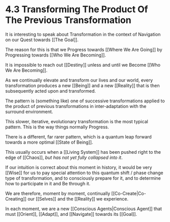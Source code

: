 # 4.3 Transforming The Product Of The Previous Transformation
It is interesting to speak about Transformation in the context of Navigation on our Quest towards [[The Goal]].  

The reason for this is that we Progress towards [[Where We Are Going]] by Progressing towards [[Who We Are Becoming]].  

It is impossible to reach out [[Destiny]] unless and until we Become [[Who We Are Becoming]]. 

As we continually elevate and transform our lives and our world, every transformation produces a new [[Being]] and a new [[Reality]] that is then subsequently acted upon and transformed. 

The pattern is (something like) one of successive transformations applied to the product of previous transformations in inter-adaptation with the surround environment. 

This slower, iterative, evolutionary transformation is the most typical pattern. This is the way things normally Progress.  

There is a different, far rarer pattern, which is a quantum leap forward towards a more optimal [[State of Being]].   

This usually occurs when a [[Living System]] has been pushed right to the edge of [[Chaos]], _but has not yet fully collapsed into it_.

If our intuition is correct about this moment in history, it would be very [[Wise]] for us to pay special attention to this quantum shift / phase change type of transformation, and to consciously prepare for it, and to determine how to participate in it and Be through it. 

We are therefore, moment by moment, continually [[Co-Create|Co-Creating]] our [[Selves]] and the [[Reality]] we experience.  

In each moment, we are a new [[Conscious Agents|Conscious Agent]] that must [[Orient]], [[Adapt]], and [[Navigate]] towards its [[Goal]]. 


